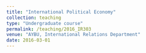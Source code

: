 ```yaml
---
title: "International Political Economy"
collection: teaching
type: "Undergraduate course"
permalink: /teaching/2016_IR303
venue: "AYBU, International Relations Department"
date: 2016-03-01
---
```

